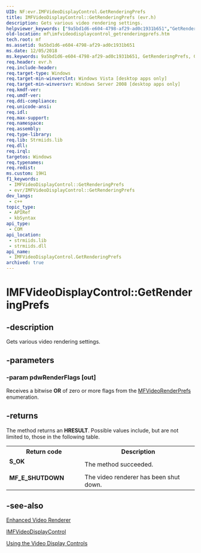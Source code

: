 ```yaml
---
UID: NF:evr.IMFVideoDisplayControl.GetRenderingPrefs
title: IMFVideoDisplayControl::GetRenderingPrefs (evr.h)
description: Gets various video rendering settings.
helpviewer_keywords: ["9a5bd1d6-e604-4798-af29-ad0c1931b651","GetRenderingPrefs","GetRenderingPrefs method [Media Foundation]","GetRenderingPrefs method [Media Foundation]","IMFVideoDisplayControl interface","IMFVideoDisplayControl interface [Media Foundation]","GetRenderingPrefs method","IMFVideoDisplayControl.GetRenderingPrefs","IMFVideoDisplayControl::GetRenderingPrefs","evr/IMFVideoDisplayControl::GetRenderingPrefs","mf.imfvideodisplaycontrol_getrenderingprefs"]
old-location: mf\imfvideodisplaycontrol_getrenderingprefs.htm
tech.root: mf
ms.assetid: 9a5bd1d6-e604-4798-af29-ad0c1931b651
ms.date: 12/05/2018
ms.keywords: 9a5bd1d6-e604-4798-af29-ad0c1931b651, GetRenderingPrefs, GetRenderingPrefs method [Media Foundation], GetRenderingPrefs method [Media Foundation],IMFVideoDisplayControl interface, IMFVideoDisplayControl interface [Media Foundation],GetRenderingPrefs method, IMFVideoDisplayControl.GetRenderingPrefs, IMFVideoDisplayControl::GetRenderingPrefs, evr/IMFVideoDisplayControl::GetRenderingPrefs, mf.imfvideodisplaycontrol_getrenderingprefs
req.header: evr.h
req.include-header: 
req.target-type: Windows
req.target-min-winverclnt: Windows Vista [desktop apps only]
req.target-min-winversvr: Windows Server 2008 [desktop apps only]
req.kmdf-ver: 
req.umdf-ver: 
req.ddi-compliance: 
req.unicode-ansi: 
req.idl: 
req.max-support: 
req.namespace: 
req.assembly: 
req.type-library: 
req.lib: Strmiids.lib
req.dll: 
req.irql: 
targetos: Windows
req.typenames: 
req.redist: 
ms.custom: 19H1
f1_keywords:
 - IMFVideoDisplayControl::GetRenderingPrefs
 - evr/IMFVideoDisplayControl::GetRenderingPrefs
dev_langs:
 - c++
topic_type:
 - APIRef
 - kbSyntax
api_type:
 - COM
api_location:
 - strmiids.lib
 - strmiids.dll
api_name:
 - IMFVideoDisplayControl.GetRenderingPrefs
archived: true
---
```


# IMFVideoDisplayControl::GetRenderingPrefs


## -description

Gets various video rendering settings.

## -parameters

### -param pdwRenderFlags [out]

Receives a bitwise <b>OR</b> of zero or more flags from the <a href="/windows/desktop/api/evr/ne-evr-mfvideorenderprefs">MFVideoRenderPrefs</a> enumeration.

## -returns

The method returns an <b>HRESULT</b>. Possible values include, but are not limited to, those in the following table.

<table>
<tr>
<th>Return code</th>
<th>Description</th>
</tr>
<tr>
<td width="40%">
<dl>
<dt><b>S_OK</b></dt>
</dl>
</td>
<td width="60%">
The method succeeded.

</td>
</tr>
<tr>
<td width="40%">
<dl>
<dt><b>MF_E_SHUTDOWN</b></dt>
</dl>
</td>
<td width="60%">
The video renderer has been shut down.

</td>
</tr>
</table>

## -see-also

<a href="/windows/desktop/medfound/enhanced-video-renderer">Enhanced Video Renderer</a>



<a href="/windows/desktop/api/evr/nn-evr-imfvideodisplaycontrol">IMFVideoDisplayControl</a>



<a href="/windows/desktop/medfound/using-the-video-display-controls">Using the Video Display Controls</a>